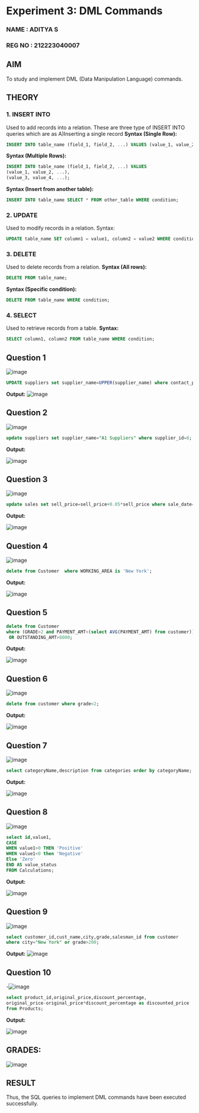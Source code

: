 # Experiment 3: DML Commands
### NAME : ADITYA S
### REG NO : 212223040007
## AIM
To study and implement DML (Data Manipulation Language) commands.

## THEORY

### 1. INSERT INTO
Used to add records into a relation.
These are three type of INSERT INTO queries which are as
A)Inserting a single record
**Syntax (Single Row):**
```sql
INSERT INTO table_name (field_1, field_2, ...) VALUES (value_1, value_2, ...);
```
**Syntax (Multiple Rows):**
```sql
INSERT INTO table_name (field_1, field_2, ...) VALUES
(value_1, value_2, ...),
(value_3, value_4, ...);
```
**Syntax (Insert from another table):**
```sql
INSERT INTO table_name SELECT * FROM other_table WHERE condition;
```
### 2. UPDATE
Used to modify records in a relation.
Syntax:
```sql
UPDATE table_name SET column1 = value1, column2 = value2 WHERE condition;
```
### 3. DELETE
Used to delete records from a relation.
**Syntax (All rows):**
```sql
DELETE FROM table_name;
```
**Syntax (Specific condition):**
```sql
DELETE FROM table_name WHERE condition;
```
### 4. SELECT
Used to retrieve records from a table.
**Syntax:**
```sql
SELECT column1, column2 FROM table_name WHERE condition;
```
**Question 1**
--
![image](https://github.com/user-attachments/assets/27bd2cd1-855f-4b4f-99a2-c5adb0c958b9)


```sql
UPDATE suppliers set supplier_name=UPPER(supplier_name) where contact_person like '%Singh%';
```

**Output:**
![image](https://github.com/user-attachments/assets/92fccbd0-7733-4b83-80ad-2aaf89a18419)


**Question 2**
---
![image](https://github.com/user-attachments/assets/378cb935-145e-43b6-97ea-baf8e9780dd5)


```sql
update suppliers set supplier_name="A1 Suppliers" where supplier_id=8;
```

**Output:**

![image](https://github.com/user-attachments/assets/399239fd-6458-4b96-a44f-c31e77501fa6)


**Question 3**
---
![image](https://github.com/user-attachments/assets/f896aea0-c243-4767-8e68-f4fdea4ab6fd)


```sql
update sales set sell_price=sell_price+0.05*sell_price where sale_date='2023-01-31';
```

**Output:**

![image](https://github.com/user-attachments/assets/28dfc2e9-be4e-4255-b3bf-8307c4772fc0)


**Question 4**
---
![image](https://github.com/user-attachments/assets/7ee5079b-8001-401d-aa54-8c94ce677255)


```sql
delete from Customer  where WORKING_AREA is 'New York';
```

**Output:**

![image](https://github.com/user-attachments/assets/311bfeea-ff3e-4e91-9318-3f1a4835033c)


**Question 5**
---


```sql
delete from Customer
where (GRADE>2 and PAYMENT_AMT<(select AVG(PAYMENT_AMT) from customer))
 OR OUTSTANDING_AMT>8000;
```

**Output:**

![image](https://github.com/user-attachments/assets/916f9d2d-f3a0-4146-8cd7-fcd9f774d12a)

**Question 6**
---
![image](https://github.com/user-attachments/assets/3356fa63-34c5-413d-86a0-5db8fb637e7d)


```sql
delete from customer where grade<2;
```

**Output:**

![image](https://github.com/user-attachments/assets/d2c3a1da-d08d-4088-aed4-1d18ef7b2446)


**Question 7**
---
![image](https://github.com/user-attachments/assets/c74fffe7-eb38-438d-935e-ffe731a84fb3)


```sql
select categoryName,description from categories order by categoryName;
```

**Output:**

![image](https://github.com/user-attachments/assets/9d0408e2-4733-4113-8aac-f5162bd9ca03)


**Question 8**
---
![image](https://github.com/user-attachments/assets/5ed3ce37-7413-4041-9d82-11770e9bf32e)

```sql
select id,value1,
CASE
WHEN value1>0 THEN 'Positive'
WHEN value1<0 then 'Negative'
Else 'Zero'
END AS value_status
FROM Calculations;
```

**Output:**

![image](https://github.com/user-attachments/assets/a9e1960e-5dd3-4825-a2d4-160332077c05)


**Question 9**
---
![image](https://github.com/user-attachments/assets/3db39298-1d08-4d7e-9af8-de4c19633161)


```sql
select customer_id,cust_name,city,grade,salesman_id from customer
where city="New York" or grade>200;
```

**Output:**
![image](https://github.com/user-attachments/assets/0fa837f8-d9ac-4353-b4ee-6bc47ff20f55)


**Question 10**
---
-![image](https://github.com/user-attachments/assets/96d6137e-0f3c-4ef7-a05a-18596e8116ad)

```sql
select product_id,original_price,discount_percentage,
original_price-original_price*discount_percentage as discounted_price
from Products;
```

**Output:**

![image](https://github.com/user-attachments/assets/b9ceb64c-ffad-49bd-99ca-e81c2c18ef7f)

## GRADES:
![image](https://github.com/user-attachments/assets/ae28d673-7714-4b7b-b525-e498ecc33e52)

## RESULT
Thus, the SQL queries to implement DML commands have been executed successfully.
